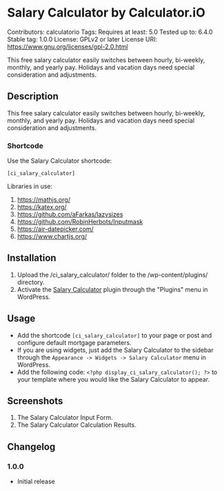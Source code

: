 # Salary Calculator by Calculator.iO
Contributors: calculatorio
Tags: 
Requires at least: 5.0
Tested up to: 6.4.0
Stable tag: 1.0.0
License: GPLv2 or later
License URI: https://www.gnu.org/licenses/gpl-2.0.html

This free salary calculator easily switches between hourly, bi-weekly, monthly, and yearly pay. Holidays and vacation days need special consideration and adjustments.

## Description

This free salary calculator easily switches between hourly, bi-weekly, monthly, and yearly pay. Holidays and vacation days need special consideration and adjustments.

### Shortcode

Use the Salary Calculator shortcode:

`[ci_salary_calculator]`

Libraries in use:
1. https://mathjs.org/
2. https://katex.org/
3. https://github.com/aFarkas/lazysizes
4. https://github.com/RobinHerbots/Inputmask
5. https://air-datepicker.com/
6. https://www.chartjs.org/

## Installation

1. Upload the /ci_salary_calculator/ folder to the /wp-content/plugins/ directory.
2. Activate the [Salary Calculator](https://www.calculator.io/salary-calculator/ "Salary Calculator Homepage") plugin through the "Plugins" menu in WordPress.

## Usage
* Add the shortcode `[ci_salary_calculator]` to your page or post and configure default mortgage parameters.
* If you are using widgets, just add the Salary Calculator to the sidebar through the `Appearance -> Widgets -> Salary Calculator` menu in WordPress.
* Add the following code: `<?php display_ci_salary_calculator(); ?>` to your template where you would like the Salary Calculator to appear.

## Screenshots
1. The Salary Calculator Input Form.
2. The Salary Calculator Calculation Results.

## Changelog

### 1.0.0
* Initial release
